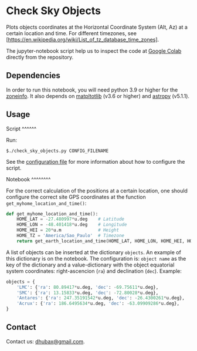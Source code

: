 Check Sky Objects
=================

Plots objects coordinates at the Horizontal Coordinate System (Alt, Az) at a certain location and time. For different timezones, see [https://en.wikipedia.org/wiki/List_of_tz_database_time_zones].

The jupyter-notebook script help us to inspect the code at [Google Colab](https://colab.research.google.com/github/elacerda/check_sky_objects/blob/main/check_sky_objects.ipynb) directly from the repository.

Dependencies
------------

In order to run this notebook, you will need python 3.9 or higher for the [zoneinfo](https://docs.python.org/3/library/zoneinfo.html). It also depends on [matpltotlib](https://matplotlib.org/) (v3.6 or higher) and [astropy](https://www.astropy.org/) (v5.1.1).

Usage
-----

Script
^^^^^^

Run:

    $./check_sky_objects.py CONFIG_FILENAME
    

See the [configuration file](config.ini) for more information about how to configure the script.

Notebook
^^^^^^^^

For the correct calculation of the positions at a certain location, one should configure the correct site GPS coordinates at the function `get_myhome_location_and_time()`:

```python
def get_myhome_location_and_time():
    HOME_LAT = -27.480997*u.deg    # Latitude
    HOME_LON = -48.401418*u.deg    # Longitude
    HOME_HEI = 20*u.m              # Height
    HOME_TZ = 'America/Sao_Paulo'  # Timezone
    return get_earth_location_and_time(HOME_LAT, HOME_LON, HOME_HEI, HOME_TZ)
```

A list of objects can be inserted at the dictionary `objects`. An example of this dictionary is on the notebook. The configuration is: `object name` as the key of the dictionary and a value-dictionary with the object equatorial system coordinates: right-ascencion (`ra`) and declination (`dec`). Example:

```python
objects = {
    'LMC': {'ra': 80.89417*u.deg, 'dec': -69.75611*u.deg},
    'SMC': {'ra': 13.15833*u.deg, 'dec': -72.80028*u.deg},
    'Antares': {'ra': 247.35191542*u.deg, 'dec': -26.4300261*u.deg},
    'Acrux': {'ra': 186.6495634*u.deg, 'dec': -63.09909286*u.deg},    
}
```

Contact
-------
	
Contact us: [dhubax@gmail.com](mailto:dhubax@gmail.com).